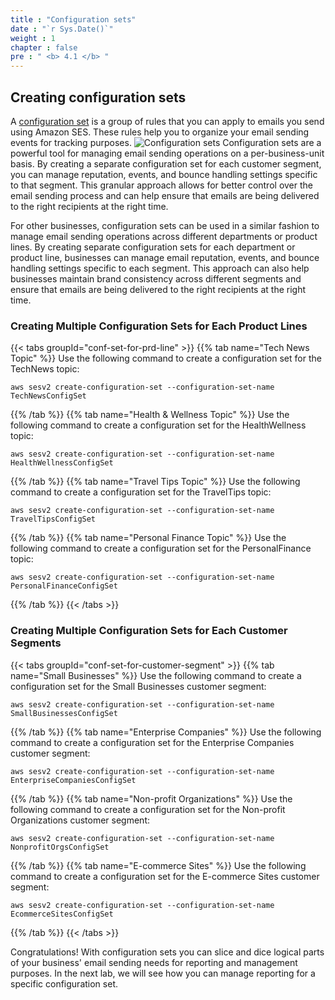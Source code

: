 ```yaml
---
title : "Configuration sets"
date : "`r Sys.Date()`"
weight : 1
chapter : false
pre : " <b> 4.1 </b> "
---
```


## Creating configuration sets

A [configuration set](https://docs.aws.amazon.com/ses/latest/DeveloperGuide/using-configuration-sets-in-email.html) is a group of rules that you can apply to emails you send using Amazon SES. These rules help you to organize your email sending events for tracking purposes.
![Configuration sets](/hugo-ses/images/4/1/0001.png?featherlight=false&width=70pc)
Configuration sets are a powerful tool for managing email sending operations on a per-business-unit basis. By creating a separate configuration set for each customer segment, you can manage reputation, events, and bounce handling settings specific to that segment. This granular approach allows for better control over the email sending process and can help ensure that emails are being delivered to the right recipients at the right time.

For other businesses, configuration sets can be used in a similar fashion to manage email sending operations across different departments or product lines. By creating separate configuration sets for each department or product line, businesses can manage email reputation, events, and bounce handling settings specific to each segment. This approach can also help businesses maintain brand consistency across different segments and ensure that emails are being delivered to the right recipients at the right time.

### Creating Multiple Configuration Sets for Each Product Lines

{{< tabs groupId="conf-set-for-prd-line" >}}
{{% tab name="Tech News Topic" %}}
Use the following command to create a configuration set for the TechNews topic:
```
aws sesv2 create-configuration-set --configuration-set-name TechNewsConfigSet
```
{{% /tab %}}
{{% tab name="Health & Wellness Topic" %}}
Use the following command to create a configuration set for the HealthWellness topic:
```
aws sesv2 create-configuration-set --configuration-set-name HealthWellnessConfigSet
```
{{% /tab %}}
{{% tab name="Travel Tips Topic" %}}
Use the following command to create a configuration set for the TravelTips topic:
```
aws sesv2 create-configuration-set --configuration-set-name TravelTipsConfigSet
```
{{% /tab %}}
{{% tab name="Personal Finance Topic" %}}
Use the following command to create a configuration set for the PersonalFinance topic:
```
aws sesv2 create-configuration-set --configuration-set-name PersonalFinanceConfigSet
```
{{% /tab %}}
{{< /tabs >}}

### Creating Multiple Configuration Sets for Each Customer Segments
{{< tabs groupId="conf-set-for-customer-segment" >}}
{{% tab name="Small Businesses" %}}
Use the following command to create a configuration set for the Small Businesses customer segment:
```
aws sesv2 create-configuration-set --configuration-set-name SmallBusinessesConfigSet
```
{{% /tab %}}
{{% tab name="Enterprise Companies" %}}
Use the following command to create a configuration set for the Enterprise Companies customer segment:
```
aws sesv2 create-configuration-set --configuration-set-name EnterpriseCompaniesConfigSet
```
{{% /tab %}}
{{% tab name="Non-profit Organizations" %}}
Use the following command to create a configuration set for the Non-profit Organizations customer segment:
```
aws sesv2 create-configuration-set --configuration-set-name NonprofitOrgsConfigSet
```
{{% /tab %}}
{{% tab name="E-commerce Sites" %}}
Use the following command to create a configuration set for the E-commerce Sites customer segment:
```
aws sesv2 create-configuration-set --configuration-set-name EcommerceSitesConfigSet
```
{{% /tab %}}
{{< /tabs >}}

Congratulations! With configuration sets you can slice and dice logical parts of your business' email sending needs for reporting and management purposes. In the next lab, we will see how you can manage reporting for a specific configuration set.
